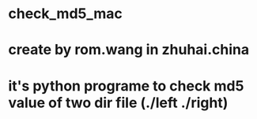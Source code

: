 # check_md5_mac
# create by rom.wang in zhuhai.china
# it's python programe to check md5 value of two dir file (./left ./right)
